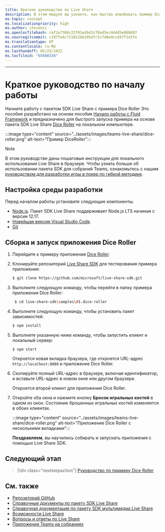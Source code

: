 ```yaml
---
title: Краткое руководство по Live Share
description: В этом модуле вы узнаете, как быстро опробовать пример Dice Roller
ms.topic: concept
ms.localizationpriority: high
ms.author: stevenic
ms.openlocfilehash: caf2e7386c22f01edb43cf0ad5ec444d5e068d07
ms.sourcegitcommit: c197fe4c721822b6195dfc5c7d8e9ccd47f142fe
ms.translationtype: HT
ms.contentlocale: ru-RU
ms.lasthandoff: 05/25/2022
ms.locfileid: "65668336"
---
```

---

# <a name="quick-start-guide"></a>Краткое руководство по началу работы

Начните работу с пакетом SDK Live Share с примера Dice Roller Это пособие разработано на основе пособия [Начало работы с Fluid Framework](https://fluidframework.com/docs/start/quick-start/) и предназначено для быстрого запуска примера на основе пакета SDK Live Share [Dice Roller](https://github.com/microsoft/live-share-sdk/tree/main/samples/01.dice-roller) на локальном компьютере.

:::image type="content" source="../assets/images/teams-live-share/dice-roller.png" alt-text="Пример DiceRoller":::

> [!NOTE]
> В этом руководстве даны пошаговые инструкции для локального использования Live Share в браузере. Чтобы узнать больше об использовании пакета SDK для собраний Teams, ознакомьтесь с нашим [руководством для разработки игры в покер по гибкой методике](../sbs-teams-live-share.yml).

## <a name="set-up-your-development-environment"></a>Настройка среды разработки

Перед началом работы установите следующие компоненты.

* [Node.js](https://nodejs.org/en/download). Пакет SDK Live Share поддерживает Node.js LTS начиная с версии 12.17.
* [Новейшая версия Visual Studio Code](https://code.visualstudio.com/).
* [Git](https://git-scm.com/downloads)

## <a name="build-and-run-the-dice-roller-app"></a>Сборка и запуск приложения Dice Roller

1. Перейдите к примеру приложения [Dice Roller](https://github.com/microsoft/live-share-sdk/tree/main/samples/01.dice-roller).

1. Клонируйте репозиторий [Live Share SDK](https://github.com/microsoft/live-share-sdk) для тестирования примера приложения:

    ```bash
    $ git clone https://github.com/microsoft/live-share-sdk.git
    ```

1. Выполните следующую команду, чтобы перейти в папку примера приложения Dice Roller:

   ```bash
    $ cd live-share-sdk\samples\01.dice-roller
   ```

1. Выполните следующую команду, чтобы установить пакет зависимостей:

    ```bash
    $ npm install
    ```

1. Выполните указанную ниже команду, чтобы запустить клиент и локальный сервер:

   ```bash
   $ npm start
   ```
  
     Откроется новая вкладка браузера, где откроется URL-адрес `http://localhost:8080` и приложение Dice Roller.

1. Скопируйте полный URL-адрес в браузере, включая идентификатор, и вставьте URL-адрес в новом окне или другом браузере.

   Откроется второй клиент для приложения Dice Roller.

1. Откройте оба окна и нажмите кнопку **Бросок игральных костей** в одном из окон. Состояние брошенных игральных костей изменяется в обоих клиентах.

    :::image type="content" source="../assets/images/teams-live-share/dice-roller.png" alt-text="Приложение Dice Roller с несколькими вкладками":::
  
   **Поздравляем**, вы научились собирать и запускать приложения с помощью Live Share SDK.

## <a name="next-step"></a>Следующий этап

> [!div class="nextstepaction"]
> [Руководство по примеру Dice Roller](teams-live-share-tutorial.md)

## <a name="see-also"></a>См. также

* [Репозиторий GitHub](https://github.com/microsoft/live-share-sdk)
* [Справочные документы по пакету SDK Live Share](/javascript/api/@microsoft/live-share/)
* [Справочная документация по пакету SDK мультимедиа Live Share](/javascript/api/@microsoft/live-share-media/)
* [Возможности Live Share](teams-live-share-capabilities.md)
* [Вопросы и ответы по Live Share](teams-live-share-faq.md)
* [Приложения Teams на собраниях](teams-apps-in-meetings.md)
